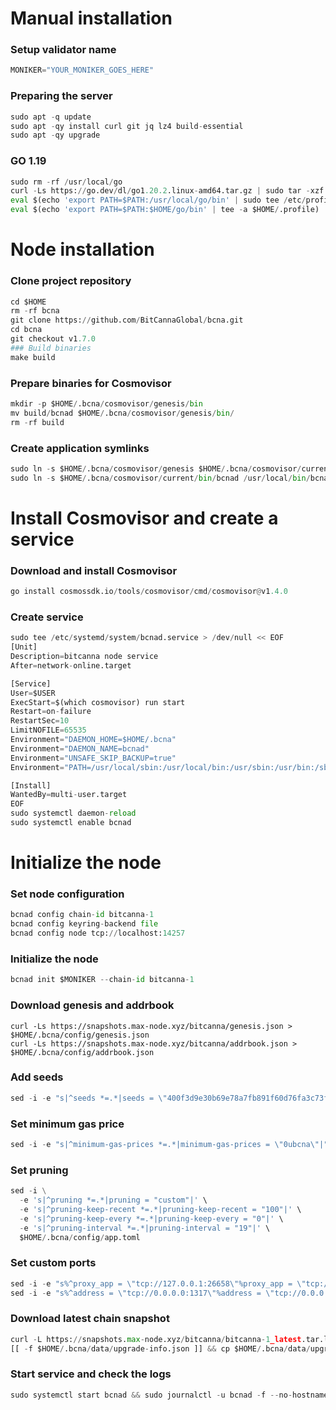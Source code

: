 # Manual installation
### Setup validator name
```python
MONIKER="YOUR_MONIKER_GOES_HERE"
```
### Preparing the server
```python
sudo apt -q update
sudo apt -qy install curl git jq lz4 build-essential
sudo apt -qy upgrade
```
### GO 1.19
```python
sudo rm -rf /usr/local/go
curl -Ls https://go.dev/dl/go1.20.2.linux-amd64.tar.gz | sudo tar -xzf - -C /usr/local
eval $(echo 'export PATH=$PATH:/usr/local/go/bin' | sudo tee /etc/profile.d/golang.sh)
eval $(echo 'export PATH=$PATH:$HOME/go/bin' | tee -a $HOME/.profile)
```
# Node installation
### Clone project repository
```python
cd $HOME
rm -rf bcna
git clone https://github.com/BitCannaGlobal/bcna.git
cd bcna
git checkout v1.7.0
### Build binaries
make build
```
### Prepare binaries for Cosmovisor
```python
mkdir -p $HOME/.bcna/cosmovisor/genesis/bin
mv build/bcnad $HOME/.bcna/cosmovisor/genesis/bin/
rm -rf build
``` 
### Create application symlinks
```python
sudo ln -s $HOME/.bcna/cosmovisor/genesis $HOME/.bcna/cosmovisor/current -f
sudo ln -s $HOME/.bcna/cosmovisor/current/bin/bcnad /usr/local/bin/bcnad -f
```
# Install Cosmovisor and create a service
### Download and install Cosmovisor
```python
go install cosmossdk.io/tools/cosmovisor/cmd/cosmovisor@v1.4.0
```
### Create service
```python
sudo tee /etc/systemd/system/bcnad.service > /dev/null << EOF
[Unit]
Description=bitcanna node service
After=network-online.target

[Service]
User=$USER
ExecStart=$(which cosmovisor) run start
Restart=on-failure
RestartSec=10
LimitNOFILE=65535
Environment="DAEMON_HOME=$HOME/.bcna"
Environment="DAEMON_NAME=bcnad"
Environment="UNSAFE_SKIP_BACKUP=true"
Environment="PATH=/usr/local/sbin:/usr/local/bin:/usr/sbin:/usr/bin:/sbin:/bin:/usr/games:/usr/local/games:/snap/bin:$HOME/.bcna/cosmovisor/current/bin"

[Install]
WantedBy=multi-user.target
EOF
sudo systemctl daemon-reload
sudo systemctl enable bcnad
```
# Initialize the node
### Set node configuration
```python
bcnad config chain-id bitcanna-1
bcnad config keyring-backend file
bcnad config node tcp://localhost:14257
```
### Initialize the node
```python
bcnad init $MONIKER --chain-id bitcanna-1
```
### Download genesis and addrbook
```pythom
curl -Ls https://snapshots.max-node.xyz/bitcanna/genesis.json > $HOME/.bcna/config/genesis.json
curl -Ls https://snapshots.max-node.xyz/bitcanna/addrbook.json > $HOME/.bcna/config/addrbook.json
```
### Add seeds
```python
sed -i -e "s|^seeds *=.*|seeds = \"400f3d9e30b69e78a7fb891f60d76fa3c73f0ecc@rpc.bitcanna.max-node.xyz:29656\"|" $HOME/.bcna/config/config.toml
```
### Set minimum gas price
```python
sed -i -e "s|^minimum-gas-prices *=.*|minimum-gas-prices = \"0ubcna\"|" $HOME/.bcna/config/app.toml
```
### Set pruning
```python
sed -i \
  -e 's|^pruning *=.*|pruning = "custom"|' \
  -e 's|^pruning-keep-recent *=.*|pruning-keep-recent = "100"|' \
  -e 's|^pruning-keep-every *=.*|pruning-keep-every = "0"|' \
  -e 's|^pruning-interval *=.*|pruning-interval = "19"|' \
  $HOME/.bcna/config/app.toml
```
### Set custom ports
```python
sed -i -e "s%^proxy_app = \"tcp://127.0.0.1:26658\"%proxy_app = \"tcp://127.0.0.1:14258\"%; s%^laddr = \"tcp://127.0.0.1:26657\"%laddr = \"tcp://127.0.0.1:14257\"%; s%^pprof_laddr = \"localhost:6060\"%pprof_laddr = \"localhost:14260\"%; s%^laddr = \"tcp://0.0.0.0:26656\"%laddr = \"tcp://0.0.0.0:14256\"%; s%^prometheus_listen_addr = \":26660\"%prometheus_listen_addr = \":14266\"%" $HOME/.bcna/config/config.toml
sed -i -e "s%^address = \"tcp://0.0.0.0:1317\"%address = \"tcp://0.0.0.0:14217\"%; s%^address = \":8080\"%address = \":14280\"%; s%^address = \"0.0.0.0:9090\"%address = \"0.0.0.0:14290\"%; s%^address = \"0.0.0.0:9091\"%address = \"0.0.0.0:14291\"%; s%:8545%:14245%; s%:8546%:14246%; s%:6065%:14265%" $HOME/.bcna/config/app.toml
```
### Download latest chain snapshot
```python
curl -L https://snapshots.max-node.xyz/bitcanna/bitcanna-1_latest.tar.lz4 | tar -Ilz4 -xf - -C $HOME/.bcna
[[ -f $HOME/.bcna/data/upgrade-info.json ]] && cp $HOME/.bcna/data/upgrade-info.json $HOME/.bcna/cosmovisor/genesis/upgrade-info.json
```
### Start service and check the logs
```python
sudo systemctl start bcnad && sudo journalctl -u bcnad -f --no-hostname -o cat
```

